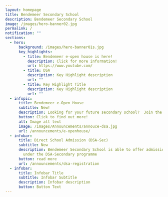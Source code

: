 ```yaml
---
layout: homepage
title: Bendemeer Secondary School
description: Bendemeer Secondary School
image: /images/hero-banner02.jpg
permalink: /
notification: ""
sections:
  - hero:
      background: /images/hero-banner01s.jpg
      key_highlights:
        - title: Bendemeer e-open house is here!
          description: Click for more information!
          url: https://www.youtube.com/
        - title: DSA
          description: Key Highlight description
          url: ""
        - title: Key Highlight Title
          description: Key Highlight description
          url: ""
  - infopic:
      title: Bendemeer e-Open House
      subtitle: New!
      description: Looking for your future secondary school?  Join the Bendemeer Family now!
      button: Click to find out more!
      alt: Image alt text
      image: /images/Announcements/annouce-dsa.jpg
      url: /announcements/e-openhouse/
  - infobar:
      title: Direct School Admission (DSA-Sec)
      subtitle: New
      description: Bendemeer Secondary School is able to offer admission to students
        under the DSA-Secondary programme
      button: read more
      url: /announcements/dsa-registration
  - infobar:
      title: Infobar Title
      subtitle: Infobar Subtitle
      description: Infobar description
      button: Button Text
---
```


